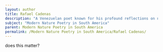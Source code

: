 ```yaml
---
layout: author
title: Rafael Cadenas
description: "A Venezuelan poet known for his profound reflections on nature, existence, and language. Cadenas's modernist approach to poetry incorporates elements of nature in a contemplative and philosophical manner."
subject: "Modern Nature Poetry in South America"
parent: Modern Nature Poetry in South America
permalink: /Modern Nature Poetry in South America/Rafael Cadenas/
---
```


does this matter?
